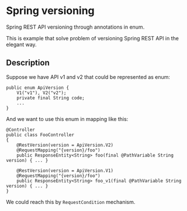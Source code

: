 # Spring versioning
Spring REST API versioning through annotations in enum.

This is example that solve problem of versioning Spring REST API in the elegant way.

## Description

Suppose we have API v1 and v2 that could be represented as enum:
```
public enum ApiVersion {
    V1("v1"), V2("v2");
    private final String code;
    ...
}
```

And we want to use this enum in mapping like this:
```
@Controller
public class FooController
{
    @RestVersion(version = ApiVersion.V2)
    @RequestMapping("{version}/foo")
    public ResponseEntity<String> foo(final @PathVariable String version) { ... }
    
    @RestVersion(version = ApiVersion.V1)
    @RequestMapping("{version}/foo")
    public ResponseEntity<String> foo_v1(final @PathVariable String version) { ... }
}
```

We could reach this by `RequestCondition` mechanism.
